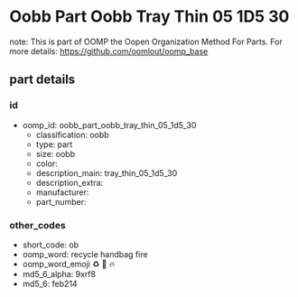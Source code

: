 # Oobb Part Oobb Tray Thin 05 1D5 30  

note: This is part of OOMP the Oopen Organization Method For Parts. For more details: https://github.com/oomlout/oomp_base

##  part details





### id
* oomp_id: oobb_part_oobb_tray_thin_05_1d5_30
  * classification: oobb
  * type: part
  * size: oobb
  * color: 
  * description_main: tray_thin_05_1d5_30
  * description_extra: 
  * manufacturer: 
  * part_number: 

### other_codes
* short_code: ob
* oomp_word: recycle handbag fire
* oomp_word_emoji :recycle: :handbag: :fire:
* md5_6_alpha: 9xrf8
* md5_6: feb214